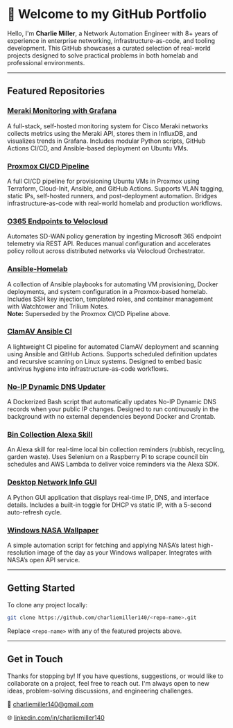 
# 👋 Welcome to my GitHub Portfolio

Hello, I'm **Charlie Miller**, a Network Automation Engineer with 8+ years of experience in enterprise networking, infrastructure-as-code, and tooling development. This GitHub showcases a curated selection of real-world projects designed to solve practical problems in both homelab and professional environments.

---

## Featured Repositories

### [Meraki Monitoring with Grafana](https://github.com/charliemiller140/Meraki-Grafana-Public)  
A full-stack, self-hosted monitoring system for Cisco Meraki networks collects metrics using the Meraki API, stores them in InfluxDB, and visualizes trends in Grafana. Includes modular Python scripts, GitHub Actions CI/CD, and Ansible-based deployment on Ubuntu VMs. 

### [Proxmox CI/CD Pipeline](https://github.com/charliemiller140/proxmox-ci-pipeline-public)  
A full CI/CD pipeline for provisioning Ubuntu VMs in Proxmox using Terraform, Cloud-Init, Ansible, and GitHub Actions. Supports VLAN tagging, static IPs, self-hosted runners, and post-deployment automation. Bridges infrastructure-as-code with real-world homelab and production workflows.

### [O365 Endpoints to Velocloud](https://github.com/charliemiller140/O365toVelocloud-Public)  
Automates SD-WAN policy generation by ingesting Microsoft 365 endpoint telemetry via REST API. Reduces manual configuration and accelerates policy rollout across distributed networks via Velocloud Orchestrator.

### [Ansible-Homelab](https://github.com/charliemiller140/Ansible-Homelab-Public)  
A collection of Ansible playbooks for automating VM provisioning, Docker deployments, and system configuration in a Proxmox-based homelab. Includes SSH key injection, templated roles, and container management with Watchtower and Trilium Notes.  
**Note:** Superseded by the Proxmox CI/CD Pipeline above.

### [ClamAV Ansible CI](https://github.com/charliemiller140/Clamav-Ansible-Ci-Public)  
A lightweight CI pipeline for automated ClamAV deployment and scanning using Ansible and GitHub Actions. Supports scheduled definition updates and recursive scanning on Linux systems. Designed to embed basic antivirus hygiene into infrastructure-as-code workflows.

### [No-IP Dynamic DNS Updater](https://github.com/charliemiller140/NoIpUpdater-Public)  
A Dockerized Bash script that automatically updates No-IP Dynamic DNS records when your public IP changes. Designed to run continuously in the background with no external dependencies beyond Docker and Crontab.

### [Bin Collection Alexa Skill](https://github.com/charliemiller140/BinCollection-Public)  
An Alexa skill for real-time local bin collection reminders (rubbish, recycling, garden waste). Uses Selenium on a Raspberry Pi to scrape council bin schedules and AWS Lambda to deliver voice reminders via the Alexa SDK.

### [Desktop Network Info GUI](https://github.com/charliemiller140/Desktop-Network-Info-GUI-Public)  
A Python GUI application that displays real-time IP, DNS, and interface details. Includes a built-in toggle for DHCP vs static IP, with a 5-second auto-refresh cycle.

### [Windows NASA Wallpaper](https://github.com/charliemiller140/Windows-NASA-Wallpaper-Public)  
A simple automation script for fetching and applying NASA’s latest high-resolution image of the day as your Windows wallpaper. Integrates with NASA’s open API service.

---

## Getting Started

To clone any project locally:

```bash
git clone https://github.com/charliemiller140/<repo-name>.git
````

Replace `<repo-name>` with any of the featured projects above.

---

## Get in Touch

Thanks for stopping by!
If you have questions, suggestions, or would like to collaborate on a project, feel free to reach out. I'm always open to new ideas, problem-solving discussions, and engineering challenges.

📨 [charliemiller140@gmail.com](mailto:charliemiller140@gmail.com)

🌐 [linkedin.com/in/charliemiller140](https://www.linkedin.com/in/charlie-miller-a91641aa/)
